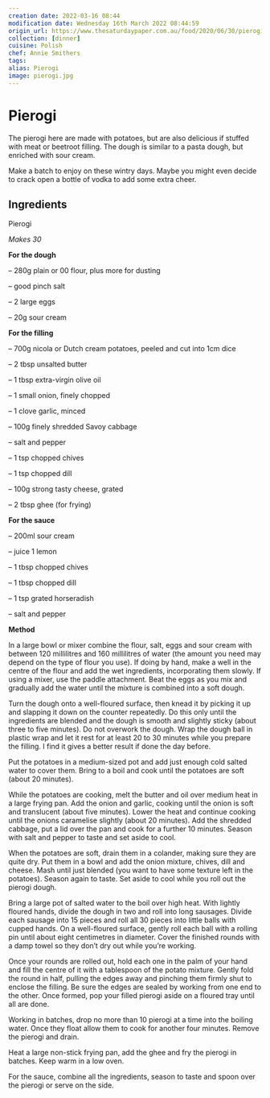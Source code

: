 ```yaml
---
creation date: 2022-03-16 08:44
modification date: Wednesday 16th March 2022 08:44:59
origin_url: https://www.thesaturdaypaper.com.au/food/2020/06/30/pierogi/15925752009989
collection: [dinner]
cuisine: Polish
chef: Annie Smithers
tags:
alias: Pierogi
image: pierogi.jpg
---
```

# Pierogi
The pierogi here are made with potatoes, but are also delicious if stuffed with meat or beetroot filling. The dough is similar to a pasta dough, but enriched with sour cream.

Make a batch to enjoy on these wintry days. Maybe you might even decide to crack open a bottle of vodka to add some extra cheer.

## Ingredients

Pierogi

*Makes 30*

**For the dough**

– 280g plain or 00 flour, plus more for dusting

– good pinch salt

– 2 large eggs

– 20g sour cream

**For the filling**

– 700g nicola or Dutch cream potatoes, peeled and cut into 1cm dice

– 2 tbsp unsalted butter

– 1 tbsp extra-virgin olive oil

– 1 small onion, finely chopped

– 1 clove garlic, minced

– 100g finely shredded Savoy cabbage

– salt and pepper

– 1 tsp chopped chives

– 1 tsp chopped dill

– 100g strong tasty cheese, grated

– 2 tbsp ghee (for frying)

**For the sauce**

– 200ml sour cream

– juice 1 lemon

– 1 tbsp chopped chives

– 1 tbsp chopped dill

– 1 tsp grated horseradish

– salt and pepper

**Method**

In a large bowl or mixer combine the flour, salt, eggs and sour cream with between 120 millilitres and 160 millilitres of water (the amount you need may depend on the type of flour you use). If doing by hand, make a well in the centre of the flour and add the wet ingredients, incorporating them slowly. If using a mixer, use the paddle attachment. Beat the eggs as you mix and gradually add the water until the mixture is combined into a soft dough.

Turn the dough onto a well-floured surface, then knead it by picking it up and slapping it down on the counter repeatedly. Do this only until the ingredients are blended and the dough is smooth and slightly sticky (about three to five minutes). Do not overwork the dough. Wrap the dough ball in plastic wrap and let it rest for at least 20 to 30 minutes while you prepare the filling. I find it gives a better result if done the day before.

Put the potatoes in a medium-sized pot and add just enough cold salted water to cover them. Bring to a boil and cook until the potatoes are soft (about 20 minutes).

While the potatoes are cooking, melt the butter and oil over medium heat in a large frying pan. Add the onion and garlic, cooking until the onion is soft and translucent (about five minutes). Lower the heat and continue cooking until the onions caramelise slightly (about 20 minutes). Add the shredded cabbage, put a lid over the pan and cook for a further 10 minutes. Season with salt and pepper to taste and set aside to cool.

When the potatoes are soft, drain them in a colander, making sure they are quite dry. Put them in a bowl and add the onion mixture, chives, dill and cheese. Mash until just blended (you want to have some texture left in the potatoes). Season again to taste. Set aside to cool while you roll out the pierogi dough.

Bring a large pot of salted water to the boil over high heat. With lightly floured hands, divide the dough in two and roll into long sausages. Divide each sausage into 15 pieces and roll all 30 pieces into little balls with cupped hands. On a well-floured surface, gently roll each ball with a rolling pin until about eight centimetres in diameter. Cover the finished rounds with a damp towel so they don’t dry out while you’re working.

Once your rounds are rolled out, hold each one in the palm of your hand and fill the centre of it with a tablespoon of the potato mixture. Gently fold the round in half, pulling the edges away and pinching them firmly shut to enclose the filling. Be sure the edges are sealed by working from one end to the other. Once formed, pop your filled pierogi aside on a floured tray until all are done.

Working in batches, drop no more than 10 pierogi at a time into the boiling water. Once they float allow them to cook for another four minutes. Remove the pierogi and drain.

Heat a large non-stick frying pan, add the ghee and fry the pierogi in batches. Keep warm in a low oven.

For the sauce, combine all the ingredients, season to taste and spoon over the pierogi or serve on the side.
